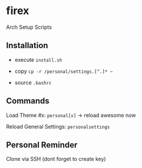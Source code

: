 # firex

Arch Setup Scripts

## Installation

- execute `install.sh`

- copy `cp -r /personal/settings.[^.]* ~`

- source `.bashrc`

## Commands

Load Theme #x: `personal[x]` -> reload awesome now

Reload General Settings: `personalsettings`

## Personal Reminder

Clone via SSH (dont forget to create key)
